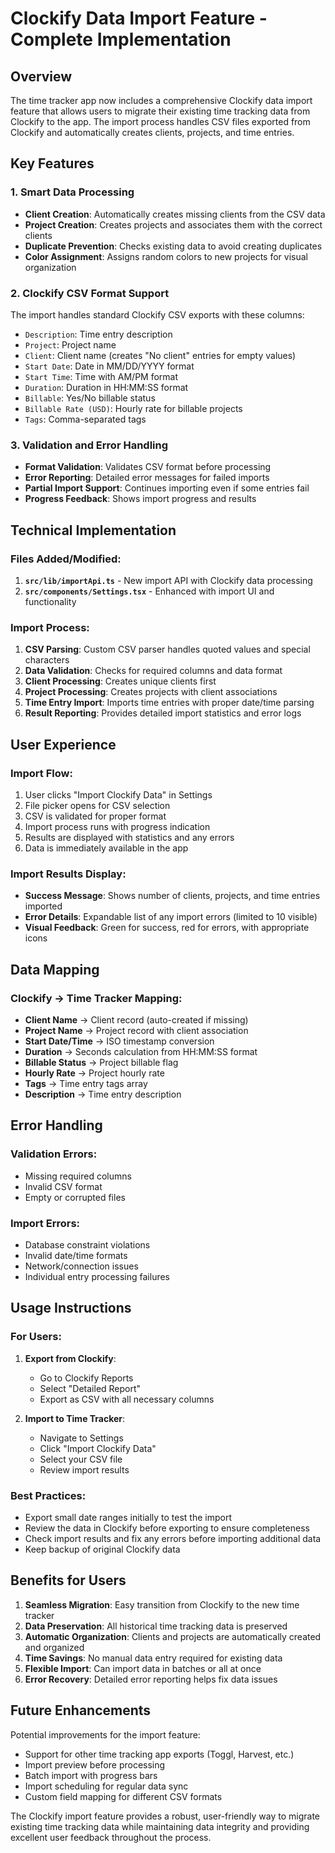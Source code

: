 # Clockify Data Import Feature - Complete Implementation

## Overview

The time tracker app now includes a comprehensive Clockify data import feature that allows users to migrate their existing time tracking data from Clockify to the app. The import process handles CSV files exported from Clockify and automatically creates clients, projects, and time entries.

## Key Features

### 1. **Smart Data Processing**

- **Client Creation**: Automatically creates missing clients from the CSV data
- **Project Creation**: Creates projects and associates them with the correct clients
- **Duplicate Prevention**: Checks existing data to avoid creating duplicates
- **Color Assignment**: Assigns random colors to new projects for visual organization

### 2. **Clockify CSV Format Support**

The import handles standard Clockify CSV exports with these columns:

- `Description`: Time entry description
- `Project`: Project name
- `Client`: Client name (creates "No client" entries for empty values)
- `Start Date`: Date in MM/DD/YYYY format
- `Start Time`: Time with AM/PM format
- `Duration`: Duration in HH:MM:SS format
- `Billable`: Yes/No billable status
- `Billable Rate (USD)`: Hourly rate for billable projects
- `Tags`: Comma-separated tags

### 3. **Validation and Error Handling**

- **Format Validation**: Validates CSV format before processing
- **Error Reporting**: Detailed error messages for failed imports
- **Partial Import Support**: Continues importing even if some entries fail
- **Progress Feedback**: Shows import progress and results

## Technical Implementation

### Files Added/Modified:

1. **`src/lib/importApi.ts`** - New import API with Clockify data processing
2. **`src/components/Settings.tsx`** - Enhanced with import UI and functionality

### Import Process:

1. **CSV Parsing**: Custom CSV parser handles quoted values and special characters
2. **Data Validation**: Checks for required columns and data format
3. **Client Processing**: Creates unique clients first
4. **Project Processing**: Creates projects with client associations
5. **Time Entry Import**: Imports time entries with proper date/time parsing
6. **Result Reporting**: Provides detailed import statistics and error logs

## User Experience

### Import Flow:

1. User clicks "Import Clockify Data" in Settings
2. File picker opens for CSV selection
3. CSV is validated for proper format
4. Import process runs with progress indication
5. Results are displayed with statistics and any errors
6. Data is immediately available in the app

### Import Results Display:

- **Success Message**: Shows number of clients, projects, and time entries imported
- **Error Details**: Expandable list of any import errors (limited to 10 visible)
- **Visual Feedback**: Green for success, red for errors, with appropriate icons

## Data Mapping

### Clockify → Time Tracker Mapping:

- **Client Name** → Client record (auto-created if missing)
- **Project Name** → Project record with client association
- **Start Date/Time** → ISO timestamp conversion
- **Duration** → Seconds calculation from HH:MM:SS format
- **Billable Status** → Project billable flag
- **Hourly Rate** → Project hourly rate
- **Tags** → Time entry tags array
- **Description** → Time entry description

## Error Handling

### Validation Errors:

- Missing required columns
- Invalid CSV format
- Empty or corrupted files

### Import Errors:

- Database constraint violations
- Invalid date/time formats
- Network/connection issues
- Individual entry processing failures

## Usage Instructions

### For Users:

1. **Export from Clockify**:

   - Go to Clockify Reports
   - Select "Detailed Report"
   - Export as CSV with all necessary columns

2. **Import to Time Tracker**:
   - Navigate to Settings
   - Click "Import Clockify Data"
   - Select your CSV file
   - Review import results

### Best Practices:

- Export small date ranges initially to test the import
- Review the data in Clockify before exporting to ensure completeness
- Check import results and fix any errors before importing additional data
- Keep backup of original Clockify data

## Benefits for Users

1. **Seamless Migration**: Easy transition from Clockify to the new time tracker
2. **Data Preservation**: All historical time tracking data is preserved
3. **Automatic Organization**: Clients and projects are automatically created and organized
4. **Time Savings**: No manual data entry required for existing data
5. **Flexible Import**: Can import data in batches or all at once
6. **Error Recovery**: Detailed error reporting helps fix data issues

## Future Enhancements

Potential improvements for the import feature:

- Support for other time tracking app exports (Toggl, Harvest, etc.)
- Import preview before processing
- Batch import with progress bars
- Import scheduling for regular data sync
- Custom field mapping for different CSV formats

The Clockify import feature provides a robust, user-friendly way to migrate existing time tracking data while maintaining data integrity and providing excellent user feedback throughout the process.
